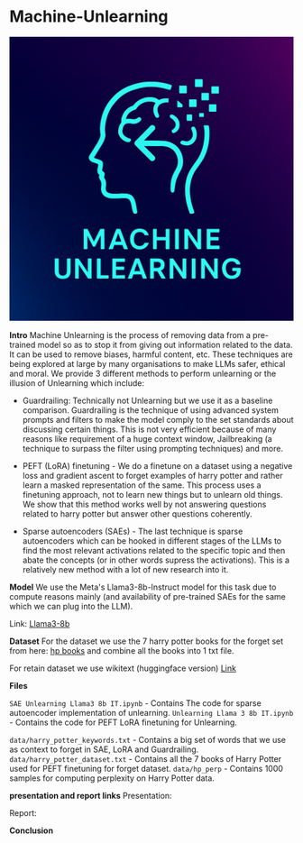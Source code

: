# Machine-Unlearning

![Logo](media/Logo.png)

**Intro**
Machine Unlearning is the process of removing data from a pre-trained model so as to stop it from giving out information related to the data. It can be used to remove biases, harmful content, etc. These techniques are being explored at large by many organisations to make LLMs safer, ethical and moral. We provide 3 different methods to perform unlearning or the illusion of Unlearning which include:

- Guardrailing: Technically not Unlearning but we use it as a baseline comparison. Guardrailing is the technique of using advanced system prompts and filters to make the model comply to the set standards about discussing certain things. This is not very efficient because of many reasons like requirement of a huge context window, Jailbreaking (a technique to surpass the filter using prompting techniques) and more.

- PEFT (LoRA) finetuning - We do a finetune on a dataset using a negative loss and gradient ascent to forget examples of harry potter and rather learn a masked representation of the same. This process uses a finetuning approach, not to learn new things but to unlearn old things. We show that this method works well by not answering questions related to harry potter but answer other questions coherently.

- Sparse autoencoders (SAEs) - The last technique is sparse autoencoders which can be hooked in different stages of the LLMs to find the most relevant activations related to the specific topic and then abate the concepts (or in other words supress the activations). This is a relatively new method with a lot of new research into it.


**Model**
We use the Meta's Llama3-8b-Instruct model for this task due to compute reasons mainly (and availability of pre-trained SAEs for the same which we can plug into the LLM).

Link: [Llama3-8b](https://huggingface.co/meta-llama/Meta-Llama-3-8B-Instruct)

**Dataset**
For the dataset we use the 7 harry potter books for the forget set from here: [hp books](https://www.kaggle.com/datasets/shubhammaindola/harry-potter-books) and combine all the books into 1 txt file.

For retain dataset we use wikitext (huggingface version) [Link](https://huggingface.co/datasets/Salesforce/wikitext/viewer/wikitext-103-v1)

**Files**

```SAE Unlearning Llama3 8b IT.ipynb``` - Contains The code for sparse autoencoder implementation of unlearning.
```Unlearning Llama 3 8b IT.ipynb``` - Contains the code for PEFT LoRA finetuning for Unlearning.

```data/harry_potter_keywords.txt``` - Contains a big set of words that we use as context to forget in SAE, LoRA and Guardrailing.
```data/harry_potter_dataset.txt``` - Contains all the 7 books of Harry Potter used for PEFT finetuning for forget dataset.
```data/hp_perp``` - Contains 1000 samples for computing perplexity on Harry Potter data.

**presentation and report links**
Presentation: 

Report:

**Conclusion**
